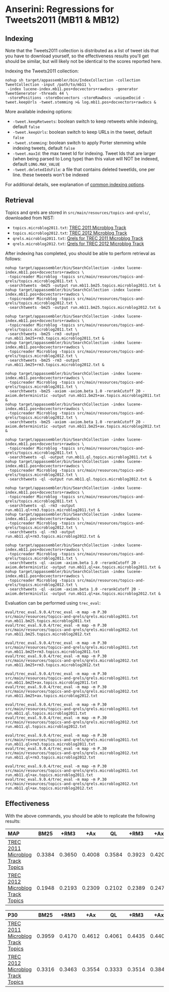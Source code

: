 # Anserini: Regressions for Tweets2011 (MB11 &amp; MB12)

## Indexing

Note that the Tweets2011 collection is distributed as a list of tweet ids that you have to download yourself, so the
effectiveness results you'll get should be similar, but will likely not be identical to the scores reported here.

Indexing the Tweets2011 collection:

```
nohup sh target/appassembler/bin/IndexCollection -collection TweetCollection -input /path/to/mb11 \
 -index lucene-index.mb11.pos+docvectors+rawdocs -generator TweetGenerator -threads 44 \
 -storePositions -storeDocvectors -storeRawDocs -uniqueDocid -tweet.keepUrls -tweet.stemming >& log.mb11.pos+docvectors+rawdocs &
```

More available indexing options:
* `-tweet.keepRetweets`: boolean switch to keep retweets while indexing, default `false`
* `-tweet.keepUrls`: boolean switch to keep URLs in the tweet, default `false`
* `-tweet.stemming`: boolean switch to apply Porter stemming while indexing tweets, default `false`
* `-tweet.maxId`: the max tweet Id for indexing. Tweet Ids that are larger (when being parsed to Long type) than this value will NOT be indexed, default `LONG.MAX_VALUE`
* `-tweet.deletedIdsFile`: a file that contains deleted tweetIds, one per line. these tweeets won't be indexed

For additional details, see explanation of [common indexing options](common-indexing-options.md).

## Retrieval

Topics and qrels are stored in `src/main/resources/topics-and-qrels/`, downloaded from NIST:

+ `topics.microblog2011.txt`: [TREC 2011 Microblog Track](https://trec.nist.gov/data/microblog/11/topics.MB1-50.txt)
+ `topics.microblog2012.txt`: [TREC 2012 Microblog Track](https://trec.nist.gov/data/microblog/12/2012.topics.MB51-110.txt)
+ `qrels.microblog2011.txt`: [Qrels for TREC 2011 Microblog Track](https://trec.nist.gov/data/microblog/11/microblog11-qrels)
+ `qrels.microblog2012.txt`: [Qrels for TREC 2012 Microblog Track](https://trec.nist.gov/data/microblog/12/adhoc-qrels)

After indexing has completed, you should be able to perform retrieval as follows:

```
nohup target/appassembler/bin/SearchCollection -index lucene-index.mb11.pos+docvectors+rawdocs \
 -topicreader Microblog -topics src/main/resources/topics-and-qrels/topics.microblog2011.txt \
 -searchtweets -bm25 -output run.mb11.bm25.topics.microblog2011.txt &
nohup target/appassembler/bin/SearchCollection -index lucene-index.mb11.pos+docvectors+rawdocs \
 -topicreader Microblog -topics src/main/resources/topics-and-qrels/topics.microblog2012.txt \
 -searchtweets -bm25 -output run.mb11.bm25.topics.microblog2012.txt &

nohup target/appassembler/bin/SearchCollection -index lucene-index.mb11.pos+docvectors+rawdocs \
 -topicreader Microblog -topics src/main/resources/topics-and-qrels/topics.microblog2011.txt \
 -searchtweets -bm25 -rm3 -output run.mb11.bm25+rm3.topics.microblog2011.txt &
nohup target/appassembler/bin/SearchCollection -index lucene-index.mb11.pos+docvectors+rawdocs \
 -topicreader Microblog -topics src/main/resources/topics-and-qrels/topics.microblog2012.txt \
 -searchtweets -bm25 -rm3 -output run.mb11.bm25+rm3.topics.microblog2012.txt &

nohup target/appassembler/bin/SearchCollection -index lucene-index.mb11.pos+docvectors+rawdocs \
 -topicreader Microblog -topics src/main/resources/topics-and-qrels/topics.microblog2011.txt \
 -searchtweets -bm25 -axiom -axiom.beta 1.0 -rerankCutoff 20 -axiom.deterministic -output run.mb11.bm25+ax.topics.microblog2011.txt &
nohup target/appassembler/bin/SearchCollection -index lucene-index.mb11.pos+docvectors+rawdocs \
 -topicreader Microblog -topics src/main/resources/topics-and-qrels/topics.microblog2012.txt \
 -searchtweets -bm25 -axiom -axiom.beta 1.0 -rerankCutoff 20 -axiom.deterministic -output run.mb11.bm25+ax.topics.microblog2012.txt &

nohup target/appassembler/bin/SearchCollection -index lucene-index.mb11.pos+docvectors+rawdocs \
 -topicreader Microblog -topics src/main/resources/topics-and-qrels/topics.microblog2011.txt \
 -searchtweets -ql -output run.mb11.ql.topics.microblog2011.txt &
nohup target/appassembler/bin/SearchCollection -index lucene-index.mb11.pos+docvectors+rawdocs \
 -topicreader Microblog -topics src/main/resources/topics-and-qrels/topics.microblog2012.txt \
 -searchtweets -ql -output run.mb11.ql.topics.microblog2012.txt &

nohup target/appassembler/bin/SearchCollection -index lucene-index.mb11.pos+docvectors+rawdocs \
 -topicreader Microblog -topics src/main/resources/topics-and-qrels/topics.microblog2011.txt \
 -searchtweets -ql -rm3 -output run.mb11.ql+rm3.topics.microblog2011.txt &
nohup target/appassembler/bin/SearchCollection -index lucene-index.mb11.pos+docvectors+rawdocs \
 -topicreader Microblog -topics src/main/resources/topics-and-qrels/topics.microblog2012.txt \
 -searchtweets -ql -rm3 -output run.mb11.ql+rm3.topics.microblog2012.txt &

nohup target/appassembler/bin/SearchCollection -index lucene-index.mb11.pos+docvectors+rawdocs \
 -topicreader Microblog -topics src/main/resources/topics-and-qrels/topics.microblog2011.txt \
 -searchtweets -ql -axiom -axiom.beta 1.0 -rerankCutoff 20 -axiom.deterministic -output run.mb11.ql+ax.topics.microblog2011.txt &
nohup target/appassembler/bin/SearchCollection -index lucene-index.mb11.pos+docvectors+rawdocs \
 -topicreader Microblog -topics src/main/resources/topics-and-qrels/topics.microblog2012.txt \
 -searchtweets -ql -axiom -axiom.beta 1.0 -rerankCutoff 20 -axiom.deterministic -output run.mb11.ql+ax.topics.microblog2012.txt &

```

Evaluation can be performed using `trec_eval`:

```
eval/trec_eval.9.0.4/trec_eval -m map -m P.30 src/main/resources/topics-and-qrels/qrels.microblog2011.txt run.mb11.bm25.topics.microblog2011.txt
eval/trec_eval.9.0.4/trec_eval -m map -m P.30 src/main/resources/topics-and-qrels/qrels.microblog2012.txt run.mb11.bm25.topics.microblog2012.txt

eval/trec_eval.9.0.4/trec_eval -m map -m P.30 src/main/resources/topics-and-qrels/qrels.microblog2011.txt run.mb11.bm25+rm3.topics.microblog2011.txt
eval/trec_eval.9.0.4/trec_eval -m map -m P.30 src/main/resources/topics-and-qrels/qrels.microblog2012.txt run.mb11.bm25+rm3.topics.microblog2012.txt

eval/trec_eval.9.0.4/trec_eval -m map -m P.30 src/main/resources/topics-and-qrels/qrels.microblog2011.txt run.mb11.bm25+ax.topics.microblog2011.txt
eval/trec_eval.9.0.4/trec_eval -m map -m P.30 src/main/resources/topics-and-qrels/qrels.microblog2012.txt run.mb11.bm25+ax.topics.microblog2012.txt

eval/trec_eval.9.0.4/trec_eval -m map -m P.30 src/main/resources/topics-and-qrels/qrels.microblog2011.txt run.mb11.ql.topics.microblog2011.txt
eval/trec_eval.9.0.4/trec_eval -m map -m P.30 src/main/resources/topics-and-qrels/qrels.microblog2012.txt run.mb11.ql.topics.microblog2012.txt

eval/trec_eval.9.0.4/trec_eval -m map -m P.30 src/main/resources/topics-and-qrels/qrels.microblog2011.txt run.mb11.ql+rm3.topics.microblog2011.txt
eval/trec_eval.9.0.4/trec_eval -m map -m P.30 src/main/resources/topics-and-qrels/qrels.microblog2012.txt run.mb11.ql+rm3.topics.microblog2012.txt

eval/trec_eval.9.0.4/trec_eval -m map -m P.30 src/main/resources/topics-and-qrels/qrels.microblog2011.txt run.mb11.ql+ax.topics.microblog2011.txt
eval/trec_eval.9.0.4/trec_eval -m map -m P.30 src/main/resources/topics-and-qrels/qrels.microblog2012.txt run.mb11.ql+ax.topics.microblog2012.txt

```

## Effectiveness

With the above commands, you should be able to replicate the following results:

MAP                                     | BM25      | +RM3      | +Ax       | QL        | +RM3      | +Ax       |
:---------------------------------------|-----------|-----------|-----------|-----------|-----------|-----------|
[TREC 2011 Microblog Track Topics](http://trec.nist.gov/data/microblog2011.html)| 0.3384    | 0.3650    | 0.4008    | 0.3584    | 0.3923    | 0.4201    |
[TREC 2012 Microblog Track Topics](http://trec.nist.gov/data/microblog2012.html)| 0.1948    | 0.2193    | 0.2309    | 0.2102    | 0.2389    | 0.2474    |


P30                                     | BM25      | +RM3      | +Ax       | QL        | +RM3      | +Ax       |
:---------------------------------------|-----------|-----------|-----------|-----------|-----------|-----------|
[TREC 2011 Microblog Track Topics](http://trec.nist.gov/data/microblog2011.html)| 0.3959    | 0.4170    | 0.4612    | 0.4061    | 0.4435    | 0.4408    |
[TREC 2012 Microblog Track Topics](http://trec.nist.gov/data/microblog2012.html)| 0.3316    | 0.3463    | 0.3554    | 0.3333    | 0.3514    | 0.3842    |


